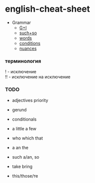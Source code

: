 # english-cheat-sheet


- Grammar
  - [G+I](g+i.md)
  - [such+so](such+so.md)
  - [words](words.md)
  - [conditions](conditions.md)
  - [nuances](nuances.md)
  
### терминология 
! - исключение  
!! - исключение на исключение 
 
### TODO
- adjectives priority 
- gerund 
- conditionals 

- a little a few 
- who which that 
- a an the 
- such a/an, so
- take bring
- this/those/те
